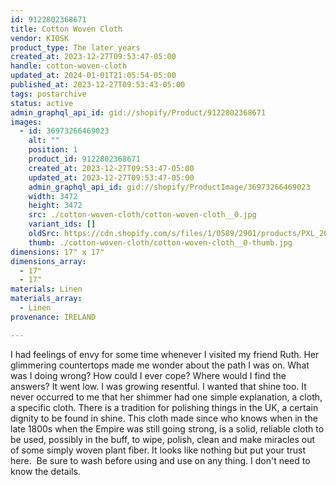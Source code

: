 ```yaml
---
id: 9122802368671
title: Cotton Woven Cloth
vendor: KIOSK
product_type: The later years
created_at: 2023-12-27T09:53:47-05:00
handle: cotton-woven-cloth
updated_at: 2024-01-01T21:05:54-05:00
published_at: 2023-12-27T09:53:43-05:00
tags: postarchive
status: active
admin_graphql_api_id: gid://shopify/Product/9122802368671
images:
  - id: 36973266469023
    alt: ""
    position: 1
    product_id: 9122802368671
    created_at: 2023-12-27T09:53:47-05:00
    updated_at: 2023-12-27T09:53:47-05:00
    admin_graphql_api_id: gid://shopify/ProductImage/36973266469023
    width: 3472
    height: 3472
    src: ./cotton-woven-cloth/cotton-woven-cloth__0.jpg
    variant_ids: []
    oldSrc: https://cdn.shopify.com/s/files/1/0589/2901/products/PXL_20230815_084857997.jpg?v=1703688827
    thumb: ./cotton-woven-cloth/cotton-woven-cloth__0-thumb.jpg
dimensions: 17" x 17"
dimensions_array:
  - 17"
  - 17"
materials: Linen
materials_array:
  - Linen
provenance: IRELAND

---
```


I had feelings of envy for some time whenever I visited my friend Ruth. Her glimmering countertops made me wonder about the path I was on. What was I doing wrong? How could I ever cope? Where would I find the answers? It went low. I was growing resentful. I wanted that shine too. It never occurred to me that her shimmer had one simple explanation, a cloth, a specific cloth. There is a tradition for polishing things in the UK, a certain dignity to be found in shine. This cloth made since who knows when in the late 1800s when the Empire was still going strong, is a solid, reliable cloth to be used, possibly in the buff, to wipe, polish, clean and make miracles out of some simply woven plant fiber. It looks like nothing but put your trust here.  Be sure to wash before using and use on any thing. I don't need to know the details.